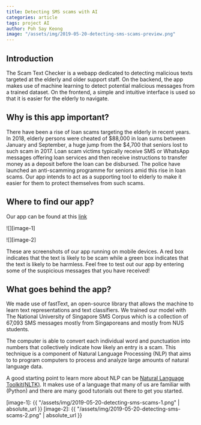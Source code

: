 ```yaml
---
title: Detecting SMS scams with AI
categories: article
tags: project AI
author: Poh Say Keong
image: "/assets/img/2019-05-20-detecting-sms-scams-preview.png"
---
```


## Introduction
The Scam Text Checker is a webapp dedicated to detecting malicious texts targeted at the elderly and older support staff. On the backend, the app makes use of machine learning to detect potential malicious messages from a trained dataset. On the frontend, a simple and intuitive interface is used so that it is easier for the elderly to navigate.


## Why is this app important?
There have been a rise of loan scams targeting the elderly in recent years. In 2018, elderly persons were cheated of $88,000 in loan sums between January and September, a huge jump from the $4,700 that seniors lost to such scam in 2017. Loan scam victims typically receive SMS or WhatsApp messages offering loan services and then receive instructions to transfer money as a deposit before the loan can be disbursed. The police have launched an anti-scamming programme for seniors amid this rise in loan scams. Our app intends to act as a supporting tool to elderly to make it easier for them to protect themselves from such scams. 


## Where to find our app?
Our app can be found at this [link](http://bit.ly/smsscam)  
  
![][image-1]

![][image-2]

These are screenshots of our app running on mobile devices. A red box indicates that the text is likely to be scam while a green box indicates that the text is likely to be harmless. Feel free to test out our app by entering some of the suspicious messages that you have received!


## What goes behind the app?
We made use of fastText, an open-source library that allows the machine to learn text representations and text classifiers. We trained our model with The National University of Singapore SMS Corpus which is a collection of 67,093 SMS messages mostly from Singaporeans and mostly from NUS students.

The computer is able to convert each individual word and punctuation into numbers that collectively indicate how likely an entry is a scam. This technique is a component of Natural Language Processing (NLP) that aims to to program computers to process and analyze large amounts of natural language data.

A good starting point to learn more about NLP can be [Natural Language Toolkit(NLTK)](https://www.nltk.org/). It makes use of a language that many of us are familiar with (Python) and there are many good tutorials out there to get you started.

[image-1]: {{ "/assets/img/2019-05-20-detecting-sms-scams-1.png" | absolute_url }}
[image-2]: {{ "/assets/img/2019-05-20-detecting-sms-scams-2.png" | absolute_url }}
